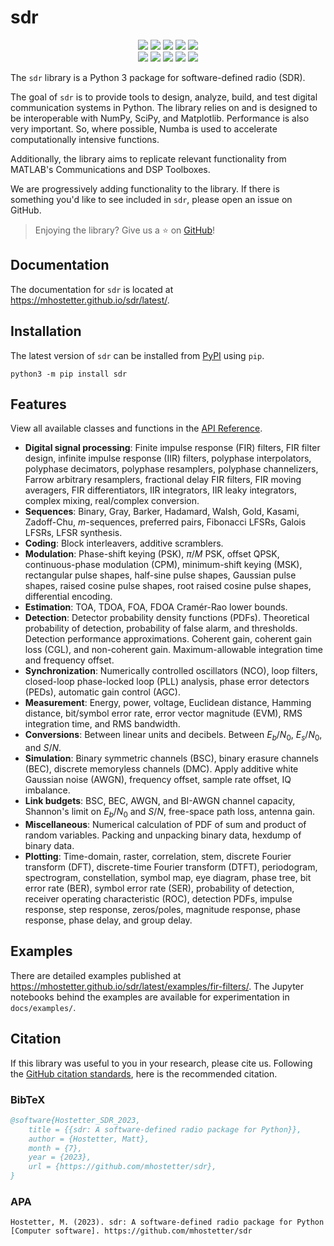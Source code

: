 # sdr

<div align=center>
  <a href="https://pypi.org/project/sdr"><img src="https://img.shields.io/pypi/v/sdr"></a>
  <a href="https://pypi.org/project/sdr"><img src="https://img.shields.io/pypi/pyversions/sdr"></a>
  <a href="https://pypi.org/project/sdr"><img src="https://img.shields.io/pypi/wheel/sdr"></a>
  <a href="https://pypistats.org/packages/sdr"><img src="https://img.shields.io/pypi/dm/sdr"></a>
  <a href="https://pypi.org/project/sdr"><img src="https://img.shields.io/pypi/l/sdr"></a>
</div>
<div align=center>
  <a href="https://github.com/mhostetter/sdr/actions/workflows/lint.yaml"><img src="https://github.com/mhostetter/sdr/actions/workflows/lint.yaml/badge.svg?branch=main"></a>
  <a href="https://github.com/mhostetter/sdr/actions/workflows/build.yaml"><img src="https://github.com/mhostetter/sdr/actions/workflows/build.yaml/badge.svg?branch=main"></a>
  <a href="https://github.com/mhostetter/sdr/actions/workflows/test.yaml"><img src="https://github.com/mhostetter/sdr/actions/workflows/test.yaml/badge.svg?branch=main"></a>
  <a href="https://codecov.io/gh/mhostetter/sdr"><img src="https://codecov.io/gh/mhostetter/sdr/branch/main/graph/badge.svg?token=3FJML79ZUK"></a>
  <a href="https://twitter.com/sdr_py"><img src="https://img.shields.io/static/v1?label=follow&message=@sdr_py&color=blue&logo=twitter"></a>
</div>

The `sdr` library is a Python 3 package for software-defined radio (SDR).

The goal of `sdr` is to provide tools to design, analyze, build, and test digital communication systems
in Python. The library relies on and is designed to be interoperable with NumPy, SciPy, and Matplotlib.
Performance is also very important. So, where possible, Numba is used to accelerate computationally intensive
functions.

Additionally, the library aims to replicate relevant functionality from MATLAB's Communications and
DSP Toolboxes.

We are progressively adding functionality to the library. If there is something you'd like to see included
in `sdr`, please open an issue on GitHub.

> Enjoying the library? Give us a :star: on [GitHub](https://github.com/mhostetter/sdr)!

## Documentation

The documentation for `sdr` is located at <https://mhostetter.github.io/sdr/latest/>.

## Installation

The latest version of `sdr` can be installed from [PyPI](https://pypi.org/project/sdr/) using `pip`.

```console
python3 -m pip install sdr
```

## Features

View all available classes and functions in the [API Reference](https://mhostetter.github.io/sdr/latest/api/dsp/).

- **Digital signal processing**: Finite impulse response (FIR) filters, FIR filter design,
  infinite impulse response (IIR) filters, polyphase interpolators, polyphase decimators, polyphase resamplers,
  polyphase channelizers, Farrow arbitrary resamplers, fractional delay FIR filters, FIR moving averagers,
  FIR differentiators, IIR integrators, IIR leaky integrators, complex mixing, real/complex conversion.
- **Sequences**: Binary, Gray, Barker, Hadamard, Walsh, Gold, Kasami, Zadoff-Chu, $m$-sequences, preferred pairs,
  Fibonacci LFSRs, Galois LFSRs, LFSR synthesis.
- **Coding**: Block interleavers, additive scramblers.
- **Modulation**: Phase-shift keying (PSK), $\pi/M$ PSK, offset QPSK, continuous-phase modulation (CPM),
  minimum-shift keying (MSK), rectangular pulse shapes, half-sine pulse shapes, Gaussian pulse shapes,
  raised cosine pulse shapes, root raised cosine pulse shapes, differential encoding.
- **Estimation**: TOA, TDOA, FOA, FDOA Cramér-Rao lower bounds.
- **Detection**: Detector probability density functions (PDFs). Theoretical probability of detection, probability of
  false alarm, and thresholds. Detection performance approximations. Coherent gain, coherent gain loss (CGL),
  and non-coherent gain. Maximum-allowable integration time and frequency offset.
- **Synchronization**: Numerically controlled oscillators (NCO), loop filters, closed-loop phase-locked loop (PLL)
  analysis, phase error detectors (PEDs), automatic gain control (AGC).
- **Measurement**: Energy, power, voltage, Euclidean distance, Hamming distance, bit/symbol error rate,
  error vector magnitude (EVM), RMS integration time, and RMS bandwidth.
- **Conversions**: Between linear units and decibels. Between $E_b/N_0$, $E_s/N_0$, and $S/N$.
- **Simulation**: Binary symmetric channels (BSC), binary erasure channels (BEC), discrete memoryless channels (DMC).
  Apply additive white Gaussian noise (AWGN), frequency offset, sample rate offset, IQ imbalance.
- **Link budgets**: BSC, BEC, AWGN, and BI-AWGN channel capacity, Shannon's limit on $E_b/N_0$ and $S/N$,
  free-space path loss, antenna gain.
- **Miscellaneous**: Numerical calculation of PDF of sum and product of random variables. Packing and unpacking binary
  data, hexdump of binary data.
- **Plotting**: Time-domain, raster, correlation, stem, discrete Fourier transform (DFT), discrete-time Fourier
  transform (DTFT), periodogram, spectrogram, constellation, symbol map, eye diagram, phase tree,
  bit error rate (BER), symbol error rate (SER), probability of detection, receiver operating characteristic (ROC),
  detection PDFs, impulse response, step response, zeros/poles, magnitude response, phase response,
  phase delay, and group delay.

## Examples

There are detailed examples published at <https://mhostetter.github.io/sdr/latest/examples/fir-filters/>.
The Jupyter notebooks behind the examples are available for experimentation in `docs/examples/`.

## Citation

If this library was useful to you in your research, please cite us. Following the
[GitHub citation standards](https://docs.github.com/en/github/creating-cloning-and-archiving-repositories/creating-a-repository-on-github/about-citation-files),
here is the recommended citation.

### BibTeX

```bibtex
@software{Hostetter_SDR_2023,
    title = {{sdr: A software-defined radio package for Python}},
    author = {Hostetter, Matt},
    month = {7},
    year = {2023},
    url = {https://github.com/mhostetter/sdr},
}
```

### APA

```
Hostetter, M. (2023). sdr: A software-defined radio package for Python [Computer software]. https://github.com/mhostetter/sdr
```
